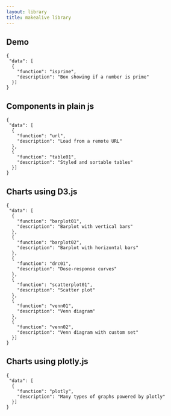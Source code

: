 ```yaml
---
layout: library
title: makealive library
---
```


<h2>Demo</h2>
<pre><code class="makealive exthumbnail">{
 "data": [
  {
    "function": "isprime",
    "description": "Box showing if a number is prime"
  }]
}</code></pre>


<h2>Components in plain js</h2>
<pre><code class="makealive exthumbnail">{
 "data": [
  {
    "function": "url",
    "description": "Load from a remote URL"
  },
  {
    "function": "table01",
    "description": "Styled and sortable tables"
  }]
}</code></pre>



<h2>Charts using D3.js</h2>
<pre><code class="makealive exthumbnail">{
 "data": [
  {
    "function": "barplot01",
    "description": "Barplot with vertical bars"
  },
  {
    "function": "barplot02",
    "description": "Barplot with horizontal bars"
  },
  {
    "function": "drc01",
    "description": "Dose-response curves"
  },
  {
    "function": "scatterplot01",
    "description": "Scatter plot"
  },
  {
    "function": "venn01",
    "description": "Venn diagram"
  },
  {
    "function": "venn02",
    "description": "Venn diagram with custom set"
  }]
}</code></pre>



<h2>Charts using plotly.js</h2>
<pre><code class="makealive exthumbnail">{
 "data": [
  {
    "function": "plotly",
    "description": "Many types of graphs powered by plotly"
  }]
}</code></pre>
